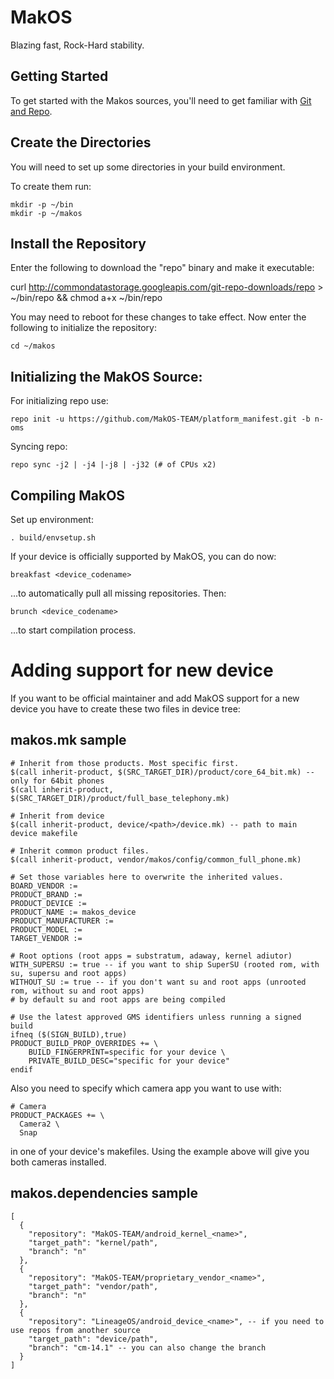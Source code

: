 MakOS
===========
Blazing fast, Rock-Hard stability. 

Getting Started
---------------
To get started with the Makos sources, you'll need to get
familiar with [Git and Repo](http://source.android.com/source/version-control.html).


Create the Directories
----------------------

You will need to set up some directories in your build environment.

To create them run:

    mkdir -p ~/bin
    mkdir -p ~/makos


Install the Repository
----------------------

Enter the following to download the "repo" binary and make it executable:

curl http://commondatastorage.googleapis.com/git-repo-downloads/repo > ~/bin/repo && chmod a+x ~/bin/repo

You may need to reboot for these changes to take effect. 
Now enter the following to initialize the repository:

    cd ~/makos


Initializing the MakOS Source:
---------------

For initializing repo use:

    repo init -u https://github.com/MakOS-TEAM/platform_manifest.git -b n-oms

Syncing repo:

    repo sync -j2 | -j4 |-j8 | -j32 (# of CPUs x2)


Compiling MakOS
---------------

Set up environment:

    . build/envsetup.sh
    
If your device is officially supported by MakOS, you can do now:

    breakfast <device_codename>
    
...to automatically pull all missing repositories. Then:

    brunch <device_codename>
    
...to start compilation process.


Adding support for new device
================

If you want to be official maintainer and add MakOS support for a new device you have to create these two files in device tree:

makos.mk sample
----------

    # Inherit from those products. Most specific first.
    $(call inherit-product, $(SRC_TARGET_DIR)/product/core_64_bit.mk) -- only for 64bit phones
    $(call inherit-product, $(SRC_TARGET_DIR)/product/full_base_telephony.mk)

    # Inherit from device
    $(call inherit-product, device/<path>/device.mk) -- path to main device makefile

    # Inherit common product files.
    $(call inherit-product, vendor/makos/config/common_full_phone.mk)

    # Set those variables here to overwrite the inherited values.
    BOARD_VENDOR := 
    PRODUCT_BRAND := 
    PRODUCT_DEVICE := 
    PRODUCT_NAME := makos_device
    PRODUCT_MANUFACTURER := 
    PRODUCT_MODEL := 
    TARGET_VENDOR := 

    # Root options (root apps = substratum, adaway, kernel adiutor)
    WITH_SUPERSU := true -- if you want to ship SuperSU (rooted rom, with su, supersu and root apps)
    WITHOUT_SU := true -- if you don't want su and root apps (unrooted rom, without su and root apps)
    # by default su and root apps are being compiled

    # Use the latest approved GMS identifiers unless running a signed build
    ifneq ($(SIGN_BUILD),true)
    PRODUCT_BUILD_PROP_OVERRIDES += \
        BUILD_FINGERPRINT=specific for your device \
        PRIVATE_BUILD_DESC="specific for your device"
    endif

Also you need to specify which camera app you want to use with: 

    # Camera
    PRODUCT_PACKAGES += \
      Camera2 \
      Snap
      
in one of your device's makefiles. Using the example above will give you both cameras installed.

makos.dependencies sample
----------

    [
      {
        "repository": "MakOS-TEAM/android_kernel_<name>",
        "target_path": "kernel/path",
        "branch": "n"
      },
      {
        "repository": "MakOS-TEAM/proprietary_vendor_<name>",
        "target_path": "vendor/path",
        "branch": "n"
      },
      {
        "repository": "LineageOS/android_device_<name>", -- if you need to use repos from another source
        "target_path": "device/path",
        "branch": "cm-14.1" -- you can also change the branch
      }
    ]
